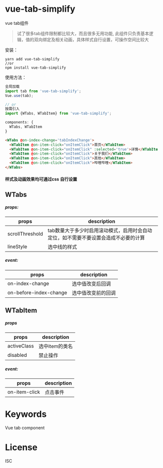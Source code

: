 # vue-tab-simplify

vue tab组件

> 试了很多tab组件限制都比较大，而且很多无用功能, 此组件只负责基本逻辑，值的双向绑定及相关动画，具体样式自行设置，可操作空间比较大

安装： 
```
yarn add vue-tab-simplify
//or
npm install vue-tab-simplify
```
使用方法：

```javascript
全局加载
import tab from 'vue-tab-simplify';
Vue.use(tab);

// or
按需引入
import {WTabs, WTabItem} from 'vue-tab-simplify';

components: {
  WTabs, WTabItem
}
```

```html
<WTabs @on-index-change='tabIndexChange'>
  <WTabItem @on-item-click="onItemClick">首页</WTabItem>
  <WTabItem @on-item-click="onItemClick" :selected='true'>详情</WTabItem>
  <WTabItem @on-item-click="onItemClick">关于我们</WTabItem>
  <WTabItem @on-item-click="onItemClick">其他</WTabItem>
  <WTabItem @on-item-click="onItemClick">哔哩哔哩</WTabItem>
</WTabs> 
```
#### 样式及动画效果均可通过css 自行设置
## WTabs
  ##### props:
  
  | props | description |
  | ------- | -------|
  | scrollThreshold | tab数量大于多少时启用滚动模式，启用时会自动定位，如不需要不要设置会造成不必要的计算 |
  | lineStyle | 选中线的样式 |


  ##### event:
  
  | props | description |
  | ------- | -------|
  | on-index-change | 选中值改变后回调 |
  | on-before-index-change | 选中值改变前的回调 |

## WTabItem
  ##### props
  
  | props | description |
  | ------- | -------|
  | activeClass | 选中item的类名  |
  | disabled | 禁止操作 |

  ##### event:
  
  | props | description |
  | ------- | -------|
  | on-item-click | 点击事件 |

# Keywords
  
  Vue tab component

# License

  ISC
